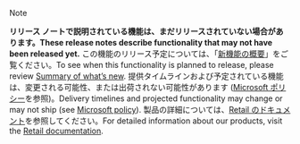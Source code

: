  > [!NOTE]
 >  <span data-ttu-id="32622-101">**リリース ノートで説明されている機能は、まだリリースされていない場合があります。**</span><span class="sxs-lookup"><span data-stu-id="32622-101">**These release notes describe functionality that may not have been released yet.**</span></span>
<span data-ttu-id="32622-102">この機能のリリース予定については、「[新機能の概要](/business-applications-release-notes/October18/dynamics365-retail/planned-features )」をご覧ください。</span><span class="sxs-lookup"><span data-stu-id="32622-102">To see when this functionality is planned to release, please review [Summary of what’s new](/business-applications-release-notes/October18/dynamics365-retail/planned-features ).</span></span> <span data-ttu-id="32622-103">提供タイムラインおよび予定されている機能は、変更される可能性、または出荷されない可能性があります ([Microsoft ポリシー](https://go.microsoft.com/fwlink/p/?linkid=2007332)を参照)。</span><span class="sxs-lookup"><span data-stu-id="32622-103">Delivery timelines and projected functionality may change or may not ship (see [Microsoft policy](https://go.microsoft.com/fwlink/p/?linkid=2007332)).</span></span> <span data-ttu-id="32622-104">製品の詳細については、[Retail のドキュメント](https://docs.microsoft.com/dynamics365/#pivot=business-apps&panel=retail)を参照してください。</span><span class="sxs-lookup"><span data-stu-id="32622-104">For detailed information about our products, visit the [Retail documentation](https://docs.microsoft.com/dynamics365/#pivot=business-apps&panel=retail).</span></span>
